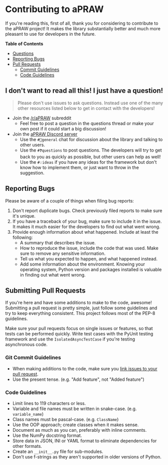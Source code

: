 # Contributing to aPRAW

If you're reading this, first of all, thank you for considering to contribute to the aPRAW project! It makes the library substantially better and much more pleasant to use for developers in the future.

**Table of Contents**
 - [Questions](#i-dont-want-to-read-all-this-i-just-have-a-question)
 - [Reporting Bugs](#reporting-bugs)
 - [Pull Requests](#submitting-pull-requests)
   - [Commit Guidelines](#git-commit-guidelines)
   - [Code Guidelines](#code-guidelines)

## I don't want to read all this! I just have a question!

> Please don't use issues to ask questions. Instead use one of the many other resources listed below to get in contact with the developers!

 - Join the [/r/aPRAW](https://reddit.com/r/aPRAW) subreddit
   - Feel free to post a question in the questions thread or make your own post if it could start a big discussion!
 - Join the [aPRAW Discord server](https://discord.gg/KSHFEw4)
   - Use the `#💬general` chat for discussion about the library and talking to other users.
   - Use the `#❓questions` to post questions. The developers will try to get back to you as quickly as possible, but other users can help as well!
   - Use the `#💡ideas` if you have any ideas for the framework but don't know how to implement them, or just want to throw in the suggestion.

## Reporting Bugs

Please be aware of a couple of things when filing bug reports:

1. Don't report duplicate bugs. Check previously filed reports to make sure it's unique.
2. If you have a traceback of your bug, make sure to include it in the issue. It makes it much easier for the developers to find out what went wrong.
3. Provide enough information about what happened. Include at least the following:
    - A summary that describes the issue.
    - How to reproduce the issue, include the code that was used. Make sure to remove any sensitive information.
    - Tell us what you expected to happen, and what happened instead.
    - Add some information about the environment. Knowing your operating system, Python version and packages installed is valuable in finding out what went wrong.

## Submitting Pull Requests

If you're here and have some additions to make to the code, awesome! Submitting a pull request is pretty simple, just follow some guidelines and try to keep everything consistent. This project follows most of the PEP-8 guidelines.

Make sure your pull requests focus on single issues or features, so that tests can be performed quickly. Write test cases with the PyUnit testing framework and use the `IsolatedAsyncTestCase` if you're testing asynchronous code.

### Git Commit Guidelines

 - When making additions to the code, make sure you [link issues to your pull request](https://help.github.com/en/github/managing-your-work-on-github/linking-a-pull-request-to-an-issue).
 - Use the present tense. (e.g. "Add feature", not "Added feature")

### Code Guidelines

 - Limit lines to 119 characters or less.
 - Variable and file names must be written in snake-case. (e.g. `variable_name`)
 - Class names must be pascal-case. (e.g. `ClassName`)
 - Use the OOP approach; create classes when it makes sense.
 - Document as much as you can, preferably with inline comments.
 - Use the NumPy docstring format.
 - Store data in JSON, INI or YAML format to eliminate dependencies for other formats.
 - Create an `__init__.py` file for sub-modules.
 - Don't use f-strings as they aren't supported in older versions of Python.
